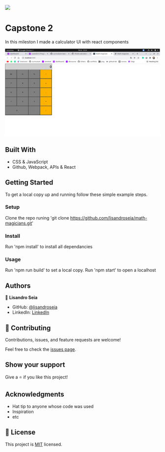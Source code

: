 ![](https://img.shields.io/badge/Microverse-blueviolet)

# Capstone 2

In this mileston I made a calculator UI with react components

![screenshot](./screenshot.png)

## Built With

- CSS & JavaScript
- Github, Webpack, APIs & React

## Getting Started

To get a local copy up and running follow these simple example steps.

### Setup

Clone the repo runing 'git clone https://github.com/lisandroseia/math-magicians.git'

### Install

Run 'npm install' to install all dependancies

### Usage

Run 'npm run build' to set a local copy.
Run 'npm start' to open a localhost

## Authors

👤 **Lisandro Seia**

- GitHub: [@lisandroseia](https://github.com/lisandroseia)
- LinkedIn: [LinkedIn](https://www.linkedin.com/in/lisandro-seia-295120225/)

## 🤝 Contributing

Contributions, issues, and feature requests are welcome!

Feel free to check the [issues page](https://github.com/lisandroseia/math-magicians/issues).

## Show your support

Give a ⭐️ if you like this project!

## Acknowledgments

- Hat tip to anyone whose code was used
- Inspiration
- etc

## 📝 License

This project is [MIT](https://github.com/joseheco/Capstone-2/blob/develop/MIT.md) licensed.